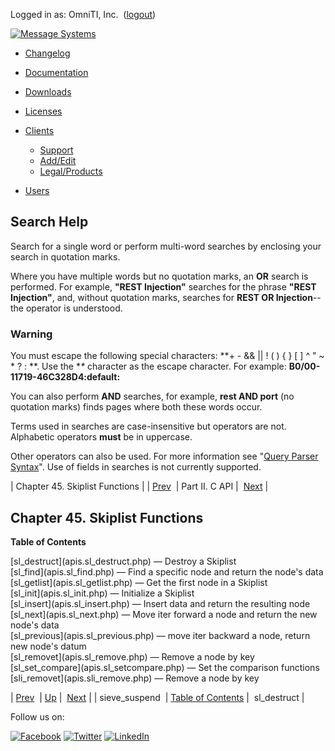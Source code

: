 Logged in as: OmniTI, Inc.  ([logout](https://support.messagesystems.com/logout.php))

[![Message Systems](https://support.messagesystems.com/images/ms-white205.png)](https://support.messagesystems.com/start.php) 

*   [Changelog](https://support.messagesystems.com/start.php?show=changelog)
*   [Documentation](https://support.messagesystems.com/docs/)
*   [Downloads](https://support.messagesystems.com/start.php)

*   [Licenses](https://support.messagesystems.com/license_summary.php)
*   <a href="">Clients</a>
    *   [Support](https://support.messagesystems.com/cs.php)
    *   [Add/Edit](https://support.messagesystems.com/edit_client.php)
    *   [Legal/Products](https://support.messagesystems.com/edit_products.php)
*   [Users](https://support.messagesystems.com/edit_customer.php)

## Search Help

Search for a single word or perform multi-word searches by enclosing your search in quotation marks.

Where you have multiple words but no quotation marks, an **OR** search is performed. For example, **"REST Injection"** searches for the phrase **"REST Injection"**, and, without quotation marks, searches for **REST OR Injection**--the operator is understood.

### Warning

You must escape the following special characters: **+ - && || ! ( ) { } [ ] ^ " ~ * ? : \**. Use the **\** character as the escape character. For example: **B0/00-11719-46C328D4\:default\:**

You can also perform **AND** searches, for example, **rest AND port** (no quotation marks) finds pages where both these words occur.

Terms used in searches are case-insensitive but operators are not. Alphabetic operators **must** be in uppercase.

Other operators can also be used. For more information see "[Query Parser Syntax](https://lucene.apache.org/core/old_versioned_docs/versions/3_0_0/queryparsersyntax.html)". Use of fields in searches is not currently supported.

| Chapter 45. Skiplist Functions |
| [Prev](apis.sieve_suspend.php)  | Part II. C API |  [Next](apis.sl_destruct.php) |

## Chapter 45. Skiplist Functions

**Table of Contents**

<dl class="toc">

<dt>[sl_destruct](apis.sl_destruct.php) — Destroy a Skiplist</dt>

<dt>[sl_find](apis.sl_find.php) — Find a specific node and return the node's data</dt>

<dt>[sl_getlist](apis.sl_getlist.php) — Get the first node in a Skiplist</dt>

<dt>[sl_init](apis.sl_init.php) — Initialize a Skiplist</dt>

<dt>[sl_insert](apis.sl_insert.php) — Insert data and return the resulting node</dt>

<dt>[sl_next](apis.sl_next.php) — Move iter forward a node and return the new node's data</dt>

<dt>[sl_previous](apis.sl_previous.php) — move iter backward a node, return new node's datum</dt>

<dt>[sl_removet](apis.sl_remove.php) — Remove a node by key</dt>

<dt>[sl_set_compare](apis.sl_setcompare.php) — Set the comparison functions</dt>

<dt>[sli_removet](apis.sli_remove.php) — Remove a node by key</dt>

</dl>

| [Prev](apis.sieve_suspend.php)  | [Up](pt.apis.php) |  [Next](apis.sl_destruct.php) |
| sieve_suspend  | [Table of Contents](index.php) |  sl_destruct |

Follow us on:

[![Facebook](https://support.messagesystems.com/images/icon-facebook.png)](http://www.facebook.com/messagesystems) [![Twitter](https://support.messagesystems.com/images/icon-twitter.png)](http://twitter.com/#!/MessageSystems) [![LinkedIn](https://support.messagesystems.com/images/icon-linkedin.png)](http://www.linkedin.com/company/message-systems)